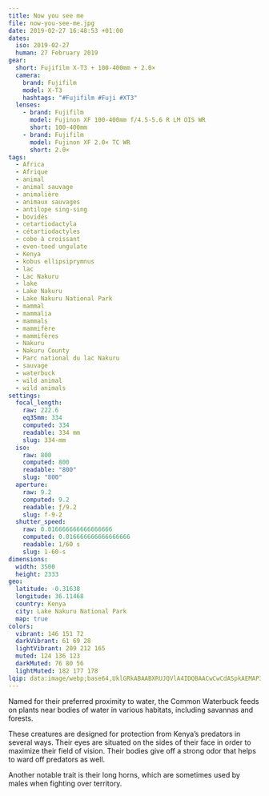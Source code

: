 ```yaml
---
title: Now you see me
file: now-you-see-me.jpg
date: 2019-02-27 16:48:53 +01:00
dates:
  iso: 2019-02-27
  human: 27 February 2019
gear:
  short: Fujifilm X-T3 + 100-400mm + 2.0×
  camera:
    brand: Fujifilm
    model: X-T3
    hashtags: "#Fujifilm #Fuji #XT3"
  lenses:
    - brand: Fujifilm
      model: Fujinon XF 100-400mm f/4.5-5.6 R LM OIS WR
      short: 100-400mm
    - brand: Fujifilm
      model: Fujinon XF 2.0× TC WR
      short: 2.0×
tags:
  - Africa
  - Afrique
  - animal
  - animal sauvage
  - animalière
  - animaux sauvages
  - antilope sing-sing
  - bovidés
  - cetartiodactyla
  - cétartiodactyles
  - cobe à croissant
  - even-toed ungulate
  - Kenya
  - kobus ellipsiprymnus
  - lac
  - Lac Nakuru
  - lake
  - Lake Nakuru
  - Lake Nakuru National Park
  - mammal
  - mammalia
  - mammals
  - mammifère
  - mammifères
  - Nakuru
  - Nakuru County
  - Parc national du lac Nakuru
  - sauvage
  - waterbuck
  - wild animal
  - wild animals
settings:
  focal_length:
    raw: 222.6
    eq35mm: 334
    computed: 334
    readable: 334 mm
    slug: 334-mm
  iso:
    raw: 800
    computed: 800
    readable: "800"
    slug: "800"
  aperture:
    raw: 9.2
    computed: 9.2
    readable: ƒ/9.2
    slug: f-9-2
  shutter_speed:
    raw: 0.016666666666666666
    computed: 0.016666666666666666
    readable: 1/60 s
    slug: 1-60-s
dimensions:
  width: 3500
  height: 2333
geo:
  latitude: -0.31638
  longitude: 36.11468
  country: Kenya
  city: Lake Nakuru National Park
  map: true
colors:
  vibrant: 146 151 72
  darkVibrant: 61 69 28
  lightVibrant: 209 212 165
  muted: 124 136 123
  darkMuted: 76 80 56
  lightMuted: 182 177 178
lqip: data:image/webp;base64,UklGRkABAABXRUJQVlA4IDQBAACwCwCdASpkAEMAP3Gix1k7v6ijr5lrG/AuCWUA06HdMwzp8JDqqcHlGEjYTe7qcTMIbD4AkBukc6MkcMg4nAs4iDhsskEBZM2gRzDj94z0L+Wzg64C1mJC1Ru8dIeXViGvMMdAlrgA/thu8Mr5kadctPrZOVI86qG6Lvb2aMOP8hJQsJaHXfGAGinfFucQ9iMc4aGlZLlnU9MownVrfIRcOSHHPXqaVCgLdy8p7Mcfwb47OvSY4zYt4aaxd04vRQjBnu0XRXOoLNuBUTU7Z1cE48g5omtug2Xj5g8FYITy6BRLq/++9vqXZEt3fBrhnExH9mZu/Z8yUvPALDp3IbmSrn2OmUA7/gDBnnsxH3UtbMkPng1JFzK/Rl9pv0NmsFuhnGx2S4PAHmOI0HIIM4LK2qgAAA==
---
```


Named for their preferred proximity to water, the Common Waterbuck feeds on plants near bodies of water in various habitats, including savannas and forests.

These creatures are designed for protection from Kenya’s predators in several ways. Their eyes are situated on the sides of their face in order to maximize their field of vision. Their bodies give off a strong odor that helps to ward off predators as well.

Another notable trait is their long horns, which are sometimes used by males when fighting over territory.
